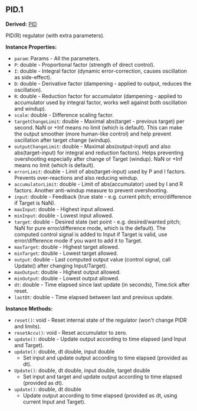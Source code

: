 ## PID.1

**Derived:** [PID](PID.md)

PID(R) regulator (with extra parameters).


**Instance Properties:**
- `param`: Params - All the parameters.
- `P`: double - Proportional factor (strength of direct control).
- `I`: double - Integral factor (dynamic error-correction, causes oscillation as side-effect).
- `D`: double - Derivative factor (dampening - applied to output, reduces the oscillation).
- `R`: double - Reduction factor for accumulator (dampening - applied to accumulator used by integral factor, works well against both oscillation and windup).
- `scale`: double - Difference scaling factor.
- `targetChangeLimit`: double - Maximal abs(target - previous target) per second. NaN or +Inf means no limit (which is default). This can make the output smoother (more human-like control) and help prevent oscillation after target change (windup).
- `outputChangeLimit`: double - Maximal abs(output-input) and also abs(target-input) for integral and reduction factors). Helps preventing overshooting especially after change of Target (windup). NaN or +Inf means no limit (which is default).
- `errorLimit`: double - Limit of abs(target-input) used by P and I factors. Prevents over-reactions and also reducing windup.
- `accumulatorLimit`: double - Limit of abs(accumulator) used by I and R factors. Another anti-windup measure to prevent overshooting.
- `input`: double - Feedback (true state - e.g. current pitch; error/difference if Target is NaN).
- `maxInput`: double - Highest input allowed.
- `minInput`: double - Lowest input allowed.
- `target`: double - Desired state (set point - e.g. desired/wanted pitch; NaN for pure error/difference mode, which is the default). The computed control signal is added to Input if Target is valid, use error/difference mode if you want to add it to Target.
- `maxTarget`: double - Highest target allowed.
- `minTarget`: double - Lowest target allowed.
- `output`: double - Last computed output value (control signal, call Update() after changing Input/Target).
- `maxOutput`: double - Highest output allowed.
- `minOutput`: double - Lowest output allowed.
- `dt`: double - Time elapsed since last update (in seconds), Time.tick after reset.
- `lastDt`: double - Time elapsed between last and previous update.

**Instance Methods:**
- `reset()`: void - Reset internal state of the regulator (won't change PIDR and limits).
- `resetAccu()`: void - Reset accumulator to zero.
- `update()`: double - Update output according to time elapsed (and Input and Target).
- `update()`: double, dt double, input double
  - Set input and update output according to time elapsed (provided as dt).
- `Update()`: double, dt double, input double, target double
  - Set input and target and update output according to time elapsed (provided as dt).
- `update()`: double, dt double
  - Update output according to time elapsed (provided as dt, using current Input and Target).
